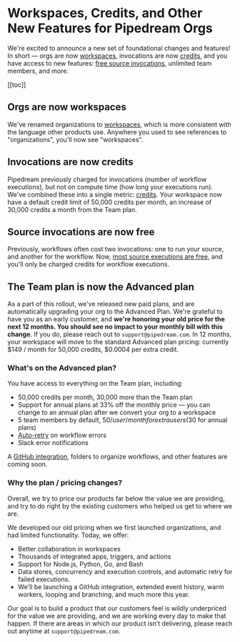 # Workspaces, Credits, and Other New Features for Pipedream Orgs

We're excited to announce a new set of foundational changes and features! In short — orgs are now [workspaces](/workspaces), invocations are now [credits](/pricing/#credits), and you have access to new features: [free source invocations](/pricing/#source-credit-usage), unlimited team members, and more.

[[toc]]

## Orgs are now workspaces

We've renamed organizations to [workspaces](/workspaces), which is more consistent with the language other products use. Anywhere you used to see references to "organizations", you'll now see "workspaces".

## Invocations are now credits

Pipedream previously charged for invocations (number of workflow executions), but not on compute time (how long your executions run). We've combined these into a single metric: [credits](/pricing/#credits). Your workspace now have a default credit limit of 50,000 credits per month, an increase of 30,000 credits a month from the Team plan.

## Source invocations are now free

Previously, workflows often cost two invocations: one to run your source, and another for the workflow. Now, [most source executions are free](/pricing/#source-credit-usage), and you'll only be charged credits for workflow executions.

## The Team plan is now the Advanced plan

As a part of this rollout, we've released new paid plans, and are automatically upgrading your org to the Advanced Plan. We're grateful to have you as an early customer, and **we're honoring your old price for the next 12 months. You should see no impact to your monthly bill with this change**. If you do, please reach out to `support@pipedream.com`. In 12 months, your workspace will move to the standard Advanced plan pricing: currently $149 / month for 50,000 credits, $0.0004 per extra credit.

### What's on the Advanced plan?

You have access to everything on the Team plan, including:

- 50,000 credits per month, 30,000 more than the Team plan
- Support for annual plans at 33% off the monthly price — you can change to an annual plan after we convert your org to a workspace
- 5 team members by default, $50 / user / month for extra users ($30 for annual plans)
- [Auto-retry](/workflows/settings/#error-reruns) on workflow errors
- Slack error notifications

A <a href="https://pipedreamhq.typeform.com/to/XtJ8R9Hq">GitHub integration</a>, folders to organize workflows, and other features are coming soon.

### Why the plan / pricing changes?

Overall, we try to price our products far below the value we are providing, and try to do right by the existing customers who helped us get to where we are.

We developed our old pricing when we first launched organizations, and had limited functionality. Today, we offer:

- Better collaboration in workspaces
- Thousands of integrated apps, triggers, and actions
- Support for Node.js, Python, Go, and Bash
- Data stores, concurrency and execution controls, and automatic retry for failed executions.
- We'll be launching a GitHub integration, extended event history, warm workers, looping and branching, and much more this year.

Our goal is to build a product that our customers feel is wildly underpriced for the value we are providing, and we are working every day to make that happen. If there are areas in which our product isn’t delivering, please reach out anytime at `support@pipedream.com`.
